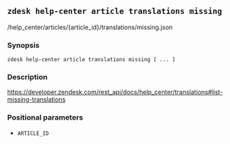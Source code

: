 ## `zdesk help-center article translations missing`

/help_center/articles/{article_id}/translations/missing.json

### Synopsis

    zdesk help-center article translations missing [ ... ]

### Description

https://developer.zendesk.com/rest_api/docs/help_center/translations#list-missing-translations

### Positional parameters

* `ARTICLE_ID`

